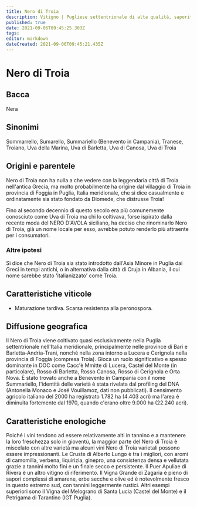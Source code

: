 ```yaml
---
title: Nero di Troia
description: Vitigno | Pugliese settentrionale di alta qualità, saporito e fermo, che è diminuito notevolmente negli ultimi 40 anni.
published: true
date: 2021-09-06T09:45:25.303Z
tags: 
editor: markdown
dateCreated: 2021-09-06T09:45:21.435Z
---
```


# Nero di Troia

## Bacca
Nera
## Sinonimi
Sommarrello, Sumarello, Summariello (Benevento in Campania), Tranese, Troiano, Uva della Marina, Uva di Barletta, Uva di Canosa, Uva di Troia

## Origini e parentele
Nero di Troia non ha nulla a che vedere con la leggendaria città di Troia nell'antica Grecia, ma molto probabilmente ha origine dal villaggio di Troia in provincia di Foggia in Puglia, Italia meridionale, che si dice casualmente e ordinatamente sia stato fondato da Diomede, che distrusse Troia!

Fino al secondo decennio di questo secolo era più comunemente conosciuto come Uva di Troia ma chi lo coltivava, forse ispirato dalla recente moda del NERO D'AVOLA siciliano, ha deciso che rinominarlo Nero di Troia, già un nome locale per esso, avrebbe potuto renderlo più attraente per i consumatori.

### Altre ipotesi
Si dice che Nero di Troia sia stato introdotto dall'Asia Minore in Puglia dai Greci in tempi antichi, o in alternativa dalla città di Cruja in Albania, il cui nome sarebbe stato 'italianizzato' come Troia.

## Caratteristiche viticole
- Maturazione tardiva. Scarsa resistenza alla peronospora.

## Diffusione geografica
Il Nero di Troia viene coltivato quasi esclusivamente nella Puglia settentrionale nell'Italia meridionale, principalmente nelle province di Bari e Barletta-Andria-Trani, nonché nella zona intorno a Lucera e Cerignola nella provincia di Foggia (compresa Troia). Gioca un ruolo significativo e spesso dominante in DOC come Cacc'è Mmitte di Lucera, Castel del Monte (in particolare), Rosso di Barletta, Rosso Canosa, Rosso di Cerignola e Orta Nova. È stato trovato anche a Benevento in Campania con il nome Summariello, l'identità delle varietà è stata rivelata dal profiling del DNA (Antonella Monaco e José Vouillamoz, dati non pubblicati). Il censimento agricolo italiano del 2000 ha registrato 1.782 ha (4.403 acri) ma l'area è diminuita fortemente dal 1970, quando c'erano oltre 9.000 ha (22.240 acri).

## Caratteristiche enologiche

Poiché i vini tendono ad essere relativamente alti in tannino e a mantenere la loro freschezza solo in gioventù, la maggior parte del Nero di Troia è miscelato con altre varietà ma alcuni vini Nero di Troia varietali possono essere impressionanti. Le Cruste di Alberto Lungo è tra i migliori, con aromi di camomilla, verbena, liquirizia, ginepro, una consistenza densa e vellutata grazie a tannini molto fini e un finale secco e persistente. Il Puer Apuliae di Rivera è un altro vitigno di riferimento. Il Vigna Grande di Zagaria è pieno di sapori complessi di amarene, erbe secche e olive ed è notevolmente fresco in questo estremo sud, con tannini leggermente rustici. Altri esempi superiori sono il Vigna del Melograno di Santa Lucia (Castel del Monte) e il Petrigama di Tarantino (IGT Puglia).
